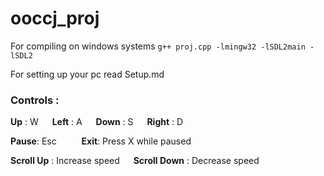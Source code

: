 # ooccj_proj
For compiling on windows systems
`g++ proj.cpp -lmingw32 -lSDL2main -lSDL2`

For setting up your pc read Setup.md
### Controls :
**Up** : W &emsp;
**Left** : A &emsp;
**Down** : S &emsp;
**Right** : D &emsp;

**Pause**: Esc &emsp; &emsp; **Exit**: Press X while paused

**Scroll Up** : Increase speed &emsp; **Scroll Down** : Decrease speed
